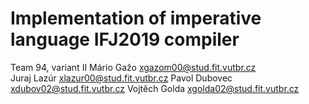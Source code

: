 # Implementation of imperative language IFJ2019 compiler
Team 94, variant II
Mário Gažo    xgazom00@stud.fit.vutbr.cz	
Juraj Lazúr   xlazur00@stud.fit.vutbr.cz
Pavol Dubovec xdubov02@stud.fit.vutbr.cz
Vojtěch Golda xgolda02@stud.fit.vutbr.cz
